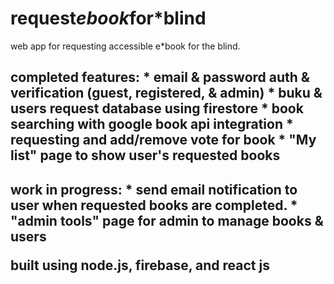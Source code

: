 # request*ebook*for\*blind

web app for requesting accessible e\*book for the blind.

<h2> completed features:
* email & password auth & verification (guest, registered, & admin)
* buku & users request database using firestore
* book searching with google book api integration
* requesting and add/remove vote for book
* "My list" page to show user's requested books

<h2> work in progress:
* send email notification to user when requested books are completed.
* "admin tools" page for admin to manage books & users

built using node.js, firebase, and react js
